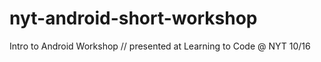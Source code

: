 # nyt-android-short-workshop
Intro to Android Workshop // presented at Learning to Code @ NYT 10/16 
